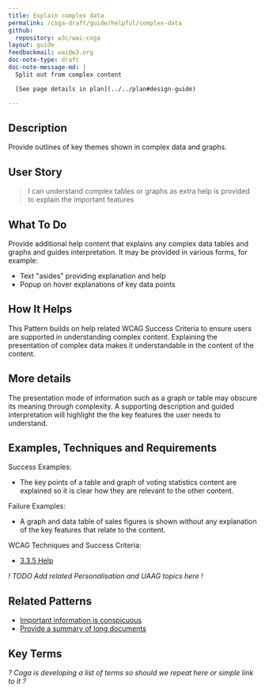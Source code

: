 ```yaml
---
title: Explain complex data
permalink: /coga-draft/guide/helpful/complex-data
github:
  repository: w3c/wai-coga
layout: guide
feedbackmail: wai@w3.org
doc-note-type: draft
doc-note-message-md: |
  Split out from complex content

  [See page details in plan](../../plan#design-guide)

---
```

## Description

Provide outlines of key themes shown in complex data and graphs.

## User Story

<blockquote class="pull">I can understand complex tables or graphs as extra help is provided to explain the important features</blockquote>

## What To Do

Provide additional help content that explains any complex data tables and graphs and guides interpretation. It may be provided in various forms, for example:

- Text "asides" providing explanation and help
- Popup on hover explanations of key data points

## How It Helps

This Pattern builds on help related WCAG Success Criteria to ensure users are supported in understanding complex content. Explaining the presentation of complex data makes it understandable in the content of the content.

## More details

The presentation mode of information such as a graph or table may obscure its meaning through complexity. A supporting description and guided interpretation will highlight the the key features the user needs to understand.

## Examples, Techniques and Requirements

Success Examples:

- The key points of a table and graph of voting statistics content are explained so it is clear how they are relevant to the other content.

Failure Examples:

- A graph and data table of sales figures is shown without any explanation of the key features that relate to the content.

WCAG Techniques and Success Criteria:

- [3.3.5 Help](https://www.w3.org/WAI/WCAG21/quickref/#help)

*! TODO Add related Personalisation and UAAG topics here !*

## Related Patterns

- [Important information is conspicuous](../findable/conspicuous-primary)
- [Provide a summary of long documents](../clear/summary-text)

## Key Terms

*? Coga is developing a list of terms so should we repeat here or simple link to it ?*